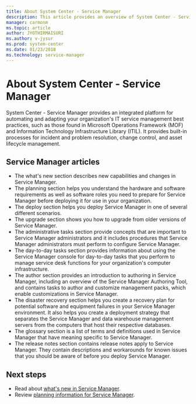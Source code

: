 ```yaml
---
title: About System Center - Service Manager
description: This article provides an overview of System Center - Service Manager.
manager: carmonm
ms.topic: article
author: JYOTHIRMAISURI
ms.author: v-jysur
ms.prod: system-center
ms.date: 01/23/2018
ms.technology: service-manager
---
```


# About System Center - Service Manager

System Center - Service Manager provides an integrated platform for automating and adapting your organization's IT service management best practices, such as those found in Microsoft Operations Framework (MOF) and Information Technology Infrastructure Library (ITIL). It provides built-in processes for incident and problem resolution, change control, and asset lifecycle management.

## Service Manager articles

- The what's new section describes new capabilities and changes in Service Manager.
- The planning section helps you understand the hardware and software requirements as well as software roles you need to prepare for Service Manager before deploying it for use in your organization.
- The deploy section helps you deploy Service Manager in one of several different scenarios.
- The upgrade section shows you how to upgrade from older versions of Service Manager.
- The administrative tasks section provide concepts that are important to Service Manager administrators and it includes procedures that Service Manager administrators must perform to configure Service Manager.
- The day-to-day tasks section provides information about using the Service Manager console for day-to-day tasks that you perform to manage service desk functions for your organization's computer infrastructure.
- The author section provides an introduction to authoring in Service Manager, including an overview of the Service Manager Authoring Tool, and contains tasks to author and customize management packs, which enable customizations in Service Manager.  
- The disaster recovery section helps you create a recovery plan for potential software and equipment failures in your Service Manager environment. It also helps you create a deployment strategy that separates the Service Manager and data warehouse management servers from the computers that host their respective databases.
- The glossary section is a list of terms and definitions used in Service Manager that have meaning specific to Service Manager.
- The release notes section contains release notes apply to Service Manager. They contain descriptions and workarounds for known issues that you should be aware of before you deploy Service Manager.

## Next steps

- Read about [what's new in Service Manager](whats-new-in-sm.md).
- Review [planning information for Service Manager](plan-sm.md).
